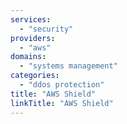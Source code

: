 ```yaml
---
services:
  - "security"
providers:
  - "aws"
domains:
  - "systems management"
categories:
  - "ddos protection"
title: "AWS Shield"
linkTitle: "AWS Shield"
---
```

